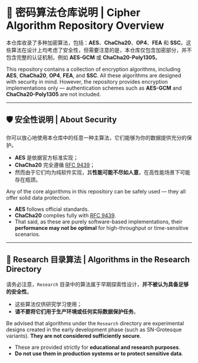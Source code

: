 # 🔐 密码算法仓库说明 | Cipher Algorithm Repository Overview

本仓库收录了多种加密算法，包括：**AES**、**ChaCha20**、**OP4**、**FEA** 和 **SSC**。这些算法在设计上均考虑了安全性，但需要注意的是，本仓库仅包含加密部分，并不包含完整的认证机制，例如 **AES-GCM** 或 **ChaCha20-Poly1305**。

This repository contains a collection of encryption algorithms, including **AES**, **ChaCha20**, **OP4**, **FEA**, and **SSC**. All these algorithms are designed with security in mind. However, the repository provides encryption implementations only — authentication schemes such as **AES-GCM** and **ChaCha20-Poly1305** are not included.

---

## 🛡️ 安全性说明 | About Security

你可以放心地使用本仓库中的任意一种主算法，它们能够为你的数据提供充分的保护。

- **AES** 是依据官方标准实现；
- **ChaCha20** 完全遵循 [RFC 9439](https://www.rfc-editor.org/rfc/rfc9439)；
- 然而由于它们均为纯软件实现，其**性能可能不尽如人意**，在高性能场景下可能存在瓶颈。

Any of the core algorithms in this repository can be safely used — they all offer solid data protection.

- **AES** follows official standards.
- **ChaCha20** complies fully with [RFC 9439](https://www.rfc-editor.org/rfc/rfc9439).
- That said, as these are purely software-based implementations, their **performance may not be optimal** for high-throughput or time-sensitive scenarios.

---

## 🚫 Research 目录算法 | Algorithms in the Research Directory

请务必注意，`Research` 目录中的算法属于早期探索性设计，**并不被认为具备足够的安全性**。

- 这些算法仅供研究学习使用；
- **请不要将它们用于生产环境或任何实际数据保护任务**。

Be advised that algorithms under the `Research` directory are experimental designs created in the early development phase (such as SN-Grotesque variants). **They are not considered sufficiently secure**.

- These are provided strictly for **educational and research purposes**.
- **Do not use them in production systems or to protect sensitive data**.
